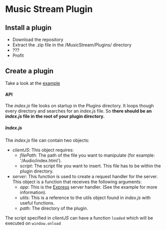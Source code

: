 # Music Stream Plugin

## Install a plugin
- Download the repository
- Extract the .zip file in the /MusicStream/Plugins/ directory
- ???
- Profit

## Create a plugin
Take a look at the [example](/tree/master/Example/)

#### API
The *index.js* file looks on startup in the Plugins directory. It loops though every directory and searches for an *index.js* file. So **there should be an *index.js* file in the root of your plugin directory.**

##### Index.js
The *index.js* file can contain two objects:
- *clientJS*: This object requires:
	- *filePath*: The path of the file you want to manipulate (for example: '/Audio/index.html').
	- *script*: The script file you want to insert. This file has to be within the plugin directory.
- *server*: This function is used to create a request handler for the server. This object is a function that receives the following arguments:
	- *app*: This is the [Express](https://expressjs.com/) server handler. (See the example for more information).
	- *utils*: This is a reference to the utils object found in *index.js* with useful functions.
	- *path*: The directory of the plugin.

The script specified in *clientJS* can have a function ```loaded``` which will be executed on ```window.onload```